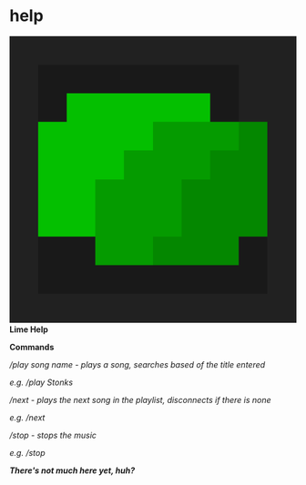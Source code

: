 # help
![Lime Logo/Icon](assets/lime-nor.png)
**Lime Help**

**Commands**

_/play_ _song name_ _- plays a song, searches based of the title entered_

_e.g. /play Stonks_

_/next_ _- plays the next song in the playlist, disconnects if there is none_

_e.g. /next_

_/stop_ _- stops the music_

_e.g. /stop_


***There's not much here yet, huh?***